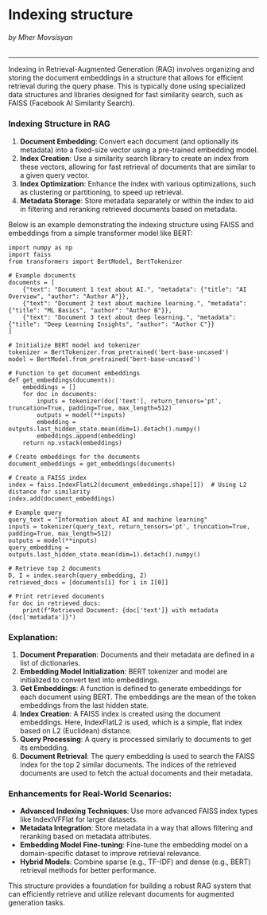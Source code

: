 # Indexing structure
###### by Mher Movsisyan

---

Indexing in Retrieval-Augmented Generation (RAG) involves organizing and storing the document embeddings in a structure that allows for efficient retrieval during the query phase. This is typically done using specialized data structures and libraries designed for fast similarity search, such as FAISS (Facebook AI Similarity Search).

### Indexing Structure in RAG

1. **Document Embedding**: Convert each document (and optionally its metadata) into a fixed-size vector using a pre-trained embedding model.  
2. **Index Creation**: Use a similarity search library to create an index from these vectors, allowing for fast retrieval of documents that are similar to a given query vector.  
3. **Index Optimization**: Enhance the index with various optimizations, such as clustering or partitioning, to speed up retrieval.  
4. **Metadata Storage**: Store metadata separately or within the index to aid in filtering and reranking retrieved documents based on metadata.  


Below is an example demonstrating the indexing structure using FAISS and embeddings from a simple transformer model like BERT:

```{python}
import numpy as np
import faiss
from transformers import BertModel, BertTokenizer

# Example documents
documents = [
    {"text": "Document 1 text about AI.", "metadata": {"title": "AI Overview", "author": "Author A"}},
    {"text": "Document 2 text about machine learning.", "metadata": {"title": "ML Basics", "author": "Author B"}},
    {"text": "Document 3 text about deep learning.", "metadata": {"title": "Deep Learning Insights", "author": "Author C"}}
]

# Initialize BERT model and tokenizer
tokenizer = BertTokenizer.from_pretrained('bert-base-uncased')
model = BertModel.from_pretrained('bert-base-uncased')

# Function to get document embeddings
def get_embeddings(documents):
    embeddings = []
    for doc in documents:
        inputs = tokenizer(doc['text'], return_tensors='pt', truncation=True, padding=True, max_length=512)
        outputs = model(**inputs)
        embedding = outputs.last_hidden_state.mean(dim=1).detach().numpy()
        embeddings.append(embedding)
    return np.vstack(embeddings)

# Create embeddings for the documents
document_embeddings = get_embeddings(documents)

# Create a FAISS index
index = faiss.IndexFlatL2(document_embeddings.shape[1])  # Using L2 distance for similarity
index.add(document_embeddings)

# Example query
query_text = "Information about AI and machine learning"
inputs = tokenizer(query_text, return_tensors='pt', truncation=True, padding=True, max_length=512)
outputs = model(**inputs)
query_embedding = outputs.last_hidden_state.mean(dim=1).detach().numpy()

# Retrieve top 2 documents
D, I = index.search(query_embedding, 2)
retrieved_docs = [documents[i] for i in I[0]]

# Print retrieved documents
for doc in retrieved_docs:
    print(f"Retrieved Document: {doc['text']} with metadata {doc['metadata']}")

```

### Explanation:  
1. **Document Preparation**: Documents and their metadata are defined in a list of dictionaries.  
2. **Embedding Model Initialization**: BERT tokenizer and model are initialized to convert text into embeddings.  
3. **Get Embeddings**: A function is defined to generate embeddings for each document using BERT. The embeddings are the mean of the token embeddings from the last hidden state.  
4. **Index Creation**: A FAISS index is created using the document embeddings. Here, IndexFlatL2 is used, which is a simple, flat index based on L2 (Euclidean) distance.  
5. **Query Processing**: A query is processed similarly to documents to get its embedding.  
6. **Document Retrieval**: The query embedding is used to search the FAISS index for the top 2 similar documents. The indices of the retrieved documents are used to fetch the actual documents and their metadata.  


### Enhancements for Real-World Scenarios:  
- **Advanced Indexing Techniques**: Use more advanced FAISS index types like IndexIVFFlat for larger datasets.  
- **Metadata Integration**: Store metadata in a way that allows filtering and reranking based on metadata attributes.  
- **Embedding Model Fine-tuning**: Fine-tune the embedding model on a domain-specific dataset to improve retrieval relevance.  
- **Hybrid Models**: Combine sparse (e.g., TF-IDF) and dense (e.g., BERT) retrieval methods for better performance.  

This structure provides a foundation for building a robust RAG system that can efficiently retrieve and utilize relevant documents for augmented generation tasks.